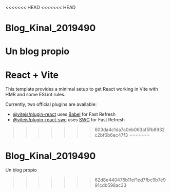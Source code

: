 <<<<<<< HEAD
<<<<<<< HEAD
# Blog_Kinal_2019490
Un blog propio
=======
# React + Vite

This template provides a minimal setup to get React working in Vite with HMR and some ESLint rules.

Currently, two official plugins are available:

- [@vitejs/plugin-react](https://github.com/vitejs/vite-plugin-react/blob/main/packages/plugin-react/README.md) uses [Babel](https://babeljs.io/) for Fast Refresh
- [@vitejs/plugin-react-swc](https://github.com/vitejs/vite-plugin-react-swc) uses [SWC](https://swc.rs/) for Fast Refresh
>>>>>>> 603da4c1da7a0eb063af5fb8932c2bf6b6ec47f3
=======
# Blog_Kinal_2019490
Un blog propio
>>>>>>> 62d8e440475b11ef1ed7fbc9b7e991cdb598ac33
